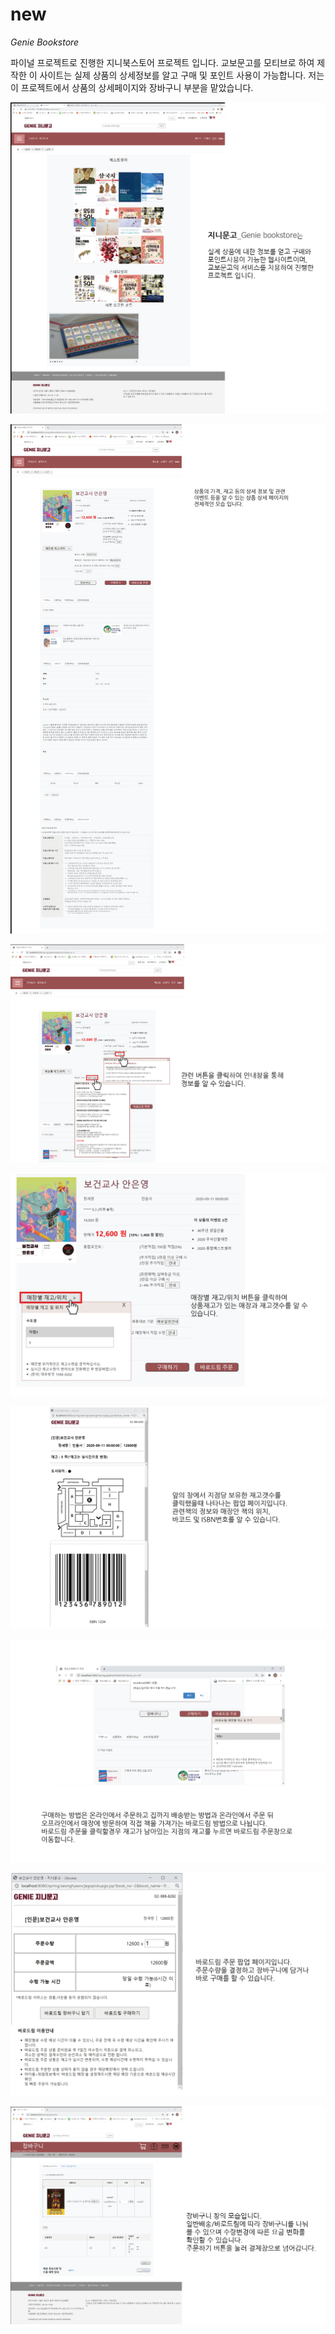 # new

*Genie Bookstore*

파이널 프로젝트로 진행한 지니북스토어 프로젝트 입니다. 교보문고를 모티브로 하여 제작한 이 사이트는 실제 상품의 상세정보를 알고 구매 및 포인트 사용이 가능합니다.
저는 이 프로젝트에서 상품의 상세페이지와 장바구니 부분을 맡았습니다.


![img](image/1.png) 

![img](image/2.png)

![img](image/3.png)

![img](image/4.png)

![img](image/5.png)

![img](image/6.png)

![img](image/7.png)

![img](image/8.png)
